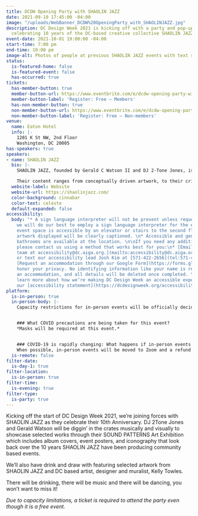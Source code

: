```yaml
---
title: DCDW Opening Party with SHAOLIN JAZZ
date: 2021-09-10 17:45:00 -04:00
image: "/uploads/WebBanner_DCDW%20OpeningParty_with_SHAOLINJAZZ.jpg"
description: DC Design Week 2021 is kicking off with a party and pop-up exhibition
  celebrating 10 years of the DC-based creative collective SHAOLIN JAZZ.
event-date: 2021-10-01 19:00:00 -04:00
start-time: 7:00 pm
end-time: 10:00 pm
image-alt: Photos of people at previous SHAOLIN JAZZ events with text saying "10 years".
status:
  is-featured-home: false
  is-featured-event: false
  has-occurred: true
tickets:
  has-member-button: true
  member-button-url: https://www.eventbrite.com/e/dcdw-opening-party-with-shaolin-jazz-tickets-170374175746
  member-button-label: 'Register: Free — Members'
  has-non-member-button: true
  non-member-button-url: https://www.eventbrite.com/e/dcdw-opening-party-with-shaolin-jazz-tickets-170374175746
  non-member-button-label: 'Register: Free — Non-members'
venue:
  name: Eaton Hotel
  info: |-
    1201 K St NW, 2nd Floor
    Washington, DC 20005
has-speakers: true
speakers:
- name: SHAOLIN JAZZ
  bio: |-
    SHAOLIN JAZZ, founded by Gerald C Watson II and DJ 2-Tone Jones, is a multimedia company that creates content and produces events that highlight the parallels and cultural intersections between hip-hop, jazz, and martial arts.

    Their content ranges from conceptually driven artwork, to their critically acclaimed mixtapes that feature instrumentals from hand-selected jazz greats, such as Miles Davis and Nancy Wilson, which are cleverly fused with acappellas from the legendary rap group Wu-Tang Clan. Their events range from movie screening events which are scored live by a DJ, live performances featuring a DJ led live band, art shows, and multimedia lectures that explore the parallels between hip-hop culture and jazz culture.
  website-label: Website
  website-url: https://shaolinjazz.com/
  color-background: cinnabar
  color-text: celeste
  default-expanded: false
accessibility:
  body: "* A sign language interpreter will not be present unless requested. If requested,
    we will do our best to employ a sign language interpreter for the event.\n* The
    event space is accessible by an elevator or stairs to the second floor.\n* All
    artwork displayed will be clearly captioned. \n* Accessible and gender-neutral
    bathrooms are available at the location. \n\nIf you need any additional accommodations,
    please contact us using a method that works best for you:\n* [Email our accessibility
    team at accessibility@dc.aiga.org.](mailto:accessibility@dc.aiga.org)\n* Call
    or text our accessibility lead Josh Kim at [571-422-2656](tel:571-422-2656).\n*
    [Request an accommodation through our Google Form](https://forms.gle/VTys8LzewYs2isUm7).\n\nWe
    honor your privacy. No identifying information like your name is required to request
    an accommodation, and all details will be deleted once completed. \n\nYou can
    learn more about how we’re making DC Design Week an accessible experience by visiting
    our [accessibility statement](https://dcdesignweek.org/accessibility/)."
platform:
  is-in-person: true
  in-person-body: |-
    Capacity restrictions for in-person events will be officially decided about two weeks out from DCDW and posted on the specific event pages in order to follow the latest CDC guidance.


    ### What COVID precautions are being taken for this event?
    *Masks will be required at this event.*


    ### COVID-19 is rapidly changing: What happens if in-person events need to be cancelled?
    When possible, in-person events will be moved to Zoom and a refund should not be expected. If an event is canceled in its entirety a refund will be issued. In either scenario you will be notified immediately.
  is-remote: false
filter-date:
  is-day-1: true
filter-location:
  is-in-person: true
filter-time:
  is-evening: true
filter-type:
  is-party: true
---
```


Kicking off the start of DC Design Week 2021, we’re joining forces with SHAOLIN JAZZ as they celebrate their 10th Anniversary. DJ 2Tone Jones and Gerald Watson will be diggin’ in the crates musically and visually to showcase selected works through their SOUND PATTERNS Art Exhibition which includes album covers, event posters, and iconography that look back over the 10 years SHAOLIN JAZZ have been producing community based events.

We’ll also have drink and draw with featuring selected artwork from SHAOLIN JAZZ and DC based artist, designer and muralist, Kelly Towles. 

There will be drinking, there will be music and there will be dancing, you won’t want to miss it!

*Due to capacity limitations, a ticket is required to attend the party even though it is a free event.*